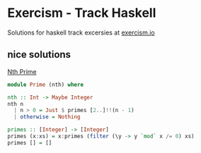 # Exercism - Track Haskell

Solutions for haskell track excersies at [exercism.io](https://exercism.io)

## nice solutions 

[Nth Prime](https://exercism.io/tracks/haskell/exercises/nth-prime/solutions/1f4e8f7f0b0146af957aef143aa50dbb )
```haskell
module Prime (nth) where

nth :: Int -> Maybe Integer
nth n
  | n > 0 = Just $ primes [2..]!!(n - 1)
  | otherwise = Nothing

primes :: [Integer] -> [Integer]
primes (x:xs) = x:primes (filter (\y -> y `mod` x /= 0) xs)
primes [] = []

```

